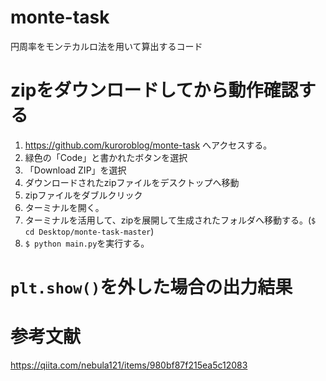 # monte-task
円周率をモンテカルロ法を用いて算出するコード

# zipをダウンロードしてから動作確認する
1. https://github.com/kuroroblog/monte-task へアクセスする。
2. 緑色の「Code」と書かれたボタンを選択
3. 「Download ZIP」を選択
4. ダウンロードされたzipファイルをデスクトップへ移動
5. zipファイルをダブルクリック
6. ターミナルを開く。
7. ターミナルを活用して、zipを展開して生成されたフォルダへ移動する。(`$ cd Desktop/monte-task-master`)
8. `$ python main.py`を実行する。

# `plt.show()`を外した場合の出力結果

# 参考文献
https://qiita.com/nebula121/items/980bf87f215ea5c12083
